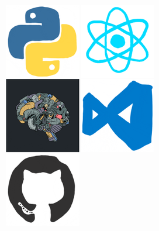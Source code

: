<!--
**henryboisdequin/henryboisdequin** is a ✨ _special_ ✨ repository because its `README.md` (this file) appears on your GitHub profile.

Here are some ideas to get you started:

- 🔭 I’m currently working on ...
- 🌱 I’m currently learning ...
- 👯 I’m looking to collaborate on ...
- 🤔 I’m looking for help with ...
- 💬 Ask me about ...
- 📫 How to reach me: ...
- 😄 Pronouns: ...
- ⚡ Fun fact: ...
-->
<img src="Gifs/python.gif" width="200" height="200">
<img src="Gifs/react.gif" width="200" height="200">
<img src="Gifs/AI.gif" width="200" height="200">
<img src="Gifs/vscode.gif" width="200" height="200">
<img src="Gifs/git.gif" width="200" height="200">
